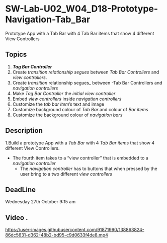 # SW-Lab-U02_W04_D18-Prototype-Navigation-Tab_Bar
Prototype App with a Tab Bar with 4 Tab Bar items that show 4 different View Controllers

## Topics
1. **_Tag Bar Controller_**
2. Create _transition relationship segues_ between _Tab Bar Controllers_ and _view controllers_. 
3. Create _transition_ relationship segues_ between -Tab Bar Controllers and _navigation controllers_ 
4. Make _Tag Bar Controller_ the _initial view controller_
5. Embed _view controllers_  inside _navigation controllers_ 
6. Customize the _tab bar item_’s text and image 
7. Customize background colour of _Tab Bar_ and colour of _Bar items_ 
8. Customize the background colour of _navigation bars_ 


 ## Description
1.Build a prototype App with a _Tab Bar_ with 4 _Tab Bar items_ that show 4 different View Controllers.
   -  The fourth item takes to a “view controller” that is embedded to a _navigation controller_
      - The _navigation controller_ has to buttons that when pressed by the user bring to a two different _view controllers_ 

## DeadLine 
Wednesday 27th October 9:15 am
## Video .


https://user-images.githubusercontent.com/91871990/138863824-86dc5631-d362-48b2-bd95-c9d0633f4de8.mp4

